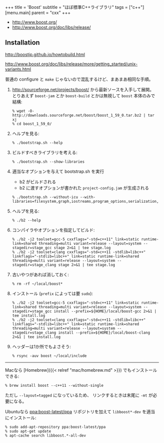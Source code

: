 +++
title = 'Boost'
subtitle = "ほぼ標準C++ライブラリ"
tags = ["c++"]
[menu.main]
  parent = "cxx"
+++

-   <http://www.boost.org/>
-   <http://www.boost.org/doc/libs/release/>

## Installation

<http://boostjp.github.io/howtobuild.html>

<http://www.boost.org/doc/libs/release/more/getting_started/unix-variants.html>

普通の configure と `make` じゃないので混乱するけど、まあまあ相同な手順。

1.  <http://sourceforge.net/projects/boost/> から最新ソースを入手して展開。
    とりあえず `boost-jam` とか `boost-build` とかは無視して `boost` 本体のみで結構:

        % wget -O- http://downloads.sourceforge.net/boost/boost_1_59_0.tar.bz2 | tar xj
        % cd boost_1_59_0/

2.  ヘルプを見る:

        % ./bootstrap.sh --help

3.  ビルドすべきライブラリを考える:

        % ./bootstrap.sh --show-libraries

4.  適当なオプションを与えて bootstrap.sh を実行

    -   b2 がビルドされる
    -   b2 に渡すオプションが書かれた
        `project-config.jam` が生成される

    <!-- -->

        % ./bootstrap.sh --without-icu --with-libraries=filesystem,graph,iostreams,program_options,serialization,system,test

5.  ヘルプを見る:

        % ./b2 --help

6.  コンパイラやオプションを指定してビルド:

        % ./b2 -j2 toolset=gcc-5 cxxflags="-std=c++11" link=static runtime-link=shared threading=multi variant=release --layout=system --stagedir=stage_gcc stage 2>&1 | tee stage.log
        % ./b2 -j2 toolset=clang cxxflags="-std=c++11 -stdlib=libc++" linkflags="-stdlib=libc++" link=static runtime-link=shared threading=multi variant=release --layout=system --stagedir=stage_clang stage 2>&1 | tee stage.log

7.  古いやつがあれば消しておく:

        % rm -rf ~/local/boost*

8.  インストール (`prefix` によっては要 `sudo`):

        % ./b2 -j2 toolset=gcc-5 cxxflags="-std=c++11" link=static runtime-link=shared threading=multi variant=release --layout=system --stagedir=stage_gcc install --prefix=${HOME}/local/boost-gcc 2>&1 | tee install.log
        % ./b2 -j2 toolset=clang cxxflags="-std=c++11 -stdlib=libc++" linkflags="-stdlib=libc++" link=static runtime-link=shared threading=multi variant=release --layout=system --stagedir=stage_clang install --prefix=${HOME}/local/boost-clang 2>&1 | tee install.log

9.  ヘッダーは1か所でもよさそう:

        % rsync -auv boost ~/local/include

------------------------------------------------------------------------

Macなら [Homebrew]({{< relref "mac/homebrew.md" >}}) でもインストールできる:

    % brew install boost --c++11 --without-single

ただし `--layout=tagged` になっているため、
リンクするときは末尾に `-mt` が必要になる。

Ubuntuなら [ppa:boost-latest/ppa](https://launchpad.net/~boost-latest/+archive/ppa)
リポジトリを加えて `libboost*-dev` を適当にインストール:

    % sudo add-apt-repository ppa:boost-latest/ppa
    % sudo apt-get update
    % apt-cache search libboost.*-all-dev
